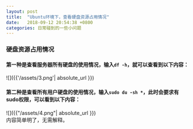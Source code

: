 ```yaml
---
layout: post
title:  "Ubuntu环境下，查看硬盘资源占用情况"
date:   2018-09-12 20:54:38 +0800
categories: 日常碰到的一些小问题
---
```


### 硬盘资源占用情况
#### 第一种是查看服务器所有硬盘的使用情况，输入`df -h`，就可以查看到以下内容：  
![]({{'/assets/3.png'| absolute_url }})  
#### 第二种是查看所有用户硬盘的使用情况，输入`sudo du -sh *`，此时会要求有sudo权限，可以看到以下内容：  
![]({{"/assets/4.png"| absolute_url }})  
内容简单明了，无需解释。